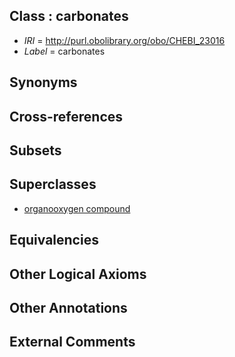 
## Class : carbonates

 * *IRI* = http://purl.obolibrary.org/obo/CHEBI_23016
 * *Label* = carbonates

## Synonyms


## Cross-references


## Subsets


## Superclasses

 * [organooxygen compound](../../CHEBI/63/CHEBI_36963.md)

## Equivalencies


## Other Logical Axioms


## Other Annotations


## External Comments

